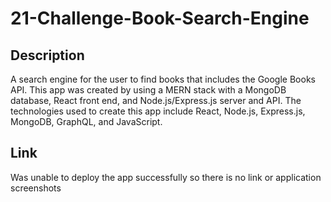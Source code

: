 # 21-Challenge-Book-Search-Engine

## Description 
A search engine for the user to find books that includes the Google Books API. This app was created by using a MERN stack with a MongoDB database, React
front end, and Node.js/Express.js server and API. The technologies used to create this app include React, Node.js, Express.js, MongoDB, GraphQL, and JavaScript.

## Link
Was unable to deploy the app successfully so there is no link or application screenshots
